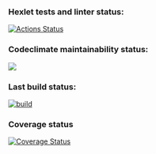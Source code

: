 ### Hexlet tests and linter status:
[![Actions Status](https://github.com/andrewqa1/python-project-50/actions/workflows/hexlet-check.yml/badge.svg)](https://github.com/andrewqa1/python-project-50/actions)

### Codeclimate maintainability status:
<a href="https://codeclimate.com/github/andrewqa1/python-project-50/maintainability"><img src="https://api.codeclimate.com/v1/badges/66d54f76b0855b6bf753/maintainability" /></a>

### Last build status:
[![build](https://github.com/andrewqa1/python-project-50/actions/workflows/pyci.yml/badge.svg?branch=main)](https://github.com/andrewqa1/python-project-50/actions/workflows/pyci.yml)

### Coverage status
[![Coverage Status](https://coveralls.io/repos/github/andrewqa1/python-project-50/badge.svg?branch=main)](https://coveralls.io/github/andrewqa1/python-project-50?branch=main)
